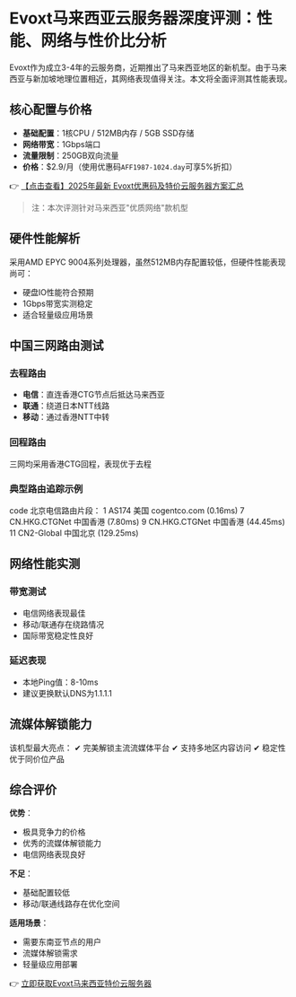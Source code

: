 # Evoxt马来西亚云服务器深度评测：性能、网络与性价比分析

Evoxt作为成立3-4年的云服务商，近期推出了马来西亚地区的新机型。由于马来西亚与新加坡地理位置相近，其网络表现值得关注。本文将全面评测其性能表现。

## 核心配置与价格

- **基础配置**：1核CPU / 512MB内存 / 5GB SSD存储
- **网络带宽**：1Gbps端口
- **流量限制**：250GB双向流量
- **价格**：$2.9/月（使用优惠码`AFF1987-1024.day`可享5%折扣）

👉 [【点击查看】2025年最新 Evoxt优惠码及特价云服务器方案汇总](https://bit.ly/evoxt)

> 注：本次评测针对马来西亚"优质网络"款机型

## 硬件性能解析

采用AMD EPYC 9004系列处理器，虽然512MB内存配置较低，但硬件性能表现尚可：
- 硬盘IO性能符合预期
- 1Gbps带宽实测稳定
- 适合轻量级应用场景

## 中国三网路由测试

### 去程路由
- **电信**：直连香港CTG节点后抵达马来西亚
- **联通**：绕道日本NTT线路
- **移动**：通过香港NTT中转

### 回程路由
三网均采用香港CTG回程，表现优于去程

### 典型路由追踪示例
code
北京电信路由片段：
1   AS174 美国 cogentco.com (0.16ms)
7   CN.HKG.CTGNet 中国香港 (7.80ms)
9   CN.HKG.CTGNet 中国香港 (44.45ms)
11  CN2-Global 中国北京 (129.25ms)

## 网络性能实测

### 带宽测试
- 电信网络表现最佳
- 移动/联通存在绕路情况
- 国际带宽稳定性良好

### 延迟表现
- 本地Ping值：8-10ms
- 建议更换默认DNS为1.1.1.1

## 流媒体解锁能力

该机型最大亮点：
✔ 完美解锁主流流媒体平台
✔ 支持多地区内容访问
✔ 稳定性优于同价位产品

## 综合评价

**优势**：
- 极具竞争力的价格
- 优秀的流媒体解锁能力
- 电信网络表现良好

**不足**：
- 基础配置较低
- 移动/联通线路存在优化空间

**适用场景**：
- 需要东南亚节点的用户
- 流媒体解锁需求
- 轻量级应用部署

👉 [立即获取Evoxt马来西亚特价云服务器](https://bit.ly/evoxt)